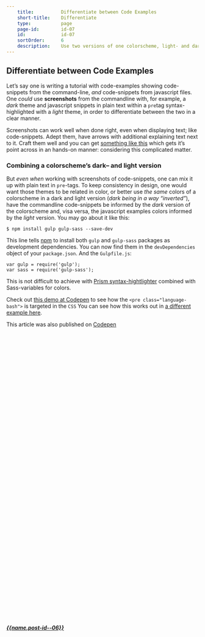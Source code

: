 ```yaml
---
    title:          Differentiate between Code Examples
    short-title:    Differentiate
    type:           page
    page-id:        id-07
    id:             id-07
    sortOrder:      6
    description:    Use two versions of one colorscheme, light- and dark, in a blogpost in order to differentiate between different code environments
---
```


## Differentiate between Code Examples


Let’s say one is writing a tutorial with code-examples showing code-snippets from the command-line, _and_ code-snippets from javascript files. One _could_ use **screenshots** from the commandline with, for example, a _dark_ theme and javascript snippets in plain text within a `pre`tag syntax-highlighted with a _light_ theme, in order to differentiate between the two in a clear manner.

Screenshots can work well when done right, even when displaying text; like code-snippets. Adept them, have arrows with additional explaining text next to it. Craft them well and you can get [something like this](https://jakearchibald.com/2015/anatomy-of-responsive-images/) which gets it’s point across in an hands-on manner: considering this complicated matter.

### Combining a colorscheme’s dark– and light version
But _even when_ working with screenshots of code-snippets, one can mix it up with plain text in `pre`-tags. To keep consistency in design, one would want those themes to be related in color, or better use _the same_ colors of a colorscheme in a dark and light version (_dark being in a way “inverted”_), have the commandline code-snippets be informed by the _dark_ version of the colorscheme and, visa versa, the javascript examples colors informed by the _light_ version. You may go about it like this:

<div class="example">

<pre><code class="language-bash">$ npm install gulp gulp-sass --save-dev
</code></pre>

<span class="text">This line tells [npm](http://npmjs.com) to install both `gulp` and `gulp-sass` packages as development dependencies. You can now find them in the `devDependencies` object of your `package.json`. And the `Gulpfile.js`:</span>

<pre><code class="language-javascript">var gulp = require('gulp');
var sass = require('gulp-sass');
</code></pre>

</div>

This is not difficult to achieve with [Prism syntax-hightlighter](http://prismjs.com) combined with Sass-variables for colors.

Check out [this demo at Codepen](http://codepen.io/atelierbram/pen/ZbYrRJ) to see how the `<pre class="language-bash">` is targeted in the `CSS` You can see how this works out in [a different example here](http://atelierbram.github.io/Starter-Assemble-Gulp/).

<span class="note">This article was also published on [Codepen](http://codepen.io/atelierbram/blog/differentiate/)</span>

<div class="prevnext">
  <h5><a href="../{{url.post-id--06}}" rel="prev"><i class="icon icon-8 icon-arrow-left"><svg class="shape-icon" viewBox="0 0 8 12"><use xlink:href="#shape-arrow-point" transform="rotate(180,4,6)"></use></svg></i> {{name.post-id--06}}</a></h5>
</div>

